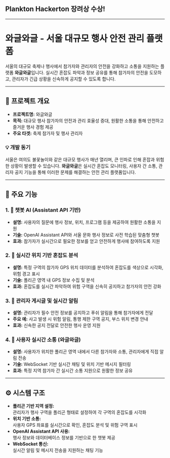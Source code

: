 ## Plankton Hackerton 장려상 수상!

---

# 와글와글 - 서울 대규모 행사 안전 관리 플랫폼
서울의 대규모 축제나 행사에서 참가자와 관리자의 안전을 강화하고 소통을 지원하는 플랫폼 **와글와글**입니다. 실시간 혼잡도 파악과 정보 공유를 통해 참가자의 안전을 도모하고, 관리자가 긴급 상황을 신속하게 공지할 수 있도록 합니다.


---

## 📌 프로젝트 개요
- **프로젝트명:** 와글와글
- **목적:** 대규모 행사 참가자의 안전과 관리 효율성 증대, 원활한 소통을 통해 안전하고 즐거운 행사 경험 제공
- **주요 타겟:** 축제 참가자 및 행사 관리자

### 💡 개발 동기
서울은 여의도 불꽃놀이와 같은 대규모 행사가 매년 열리며, 큰 인파로 인해 혼잡과 위험한 상황이 발생할 수 있습니다. **와글와글**은 실시간 혼잡도 모니터링, 사용자 간 소통, 관리자 공지 기능을 통해 이러한 문제를 해결하는 안전 관리 플랫폼입니다.

---

## 🌟 주요 기능

### 1. 💬 챗봇 AI (Assistant API 기반)
- **설명:** 사용자의 질문에 행사 정보, 위치, 프로그램 등을 제공하여 원활한 소통을 지원
- **기술:** OpenAI Assistant API와 서울 문화 행사 정보로 사전 학습된 맞춤형 챗봇
- **효과:** 참가자가 실시간으로 필요한 정보를 얻고 안전하게 행사에 참여하도록 지원

### 2. 📍 실시간 위치 기반 혼잡도 분석
- **설명:** 특정 구역의 참가자 GPS 위치 데이터를 분석하여 혼잡도를 색상으로 시각화, 위험 경고 표시
- **기술:** 폴리곤 영역 내 GPS 정보 수집 및 분석
- **효과:** 혼잡도를 실시간 파악하여 위험 구역을 신속히 공지하고 참가자의 안전 강화

### 3. 📢 관리자 게시글 및 실시간 알림
- **설명:** 관리자가 필수 안전 정보를 공지하고 푸쉬 알림을 통해 참가자에게 전달
- **주요 예:** 사고 발생 시 위험 알림, 통행 제한 구역 공지, 부스 위치 변경 안내
- **효과:** 신속한 공지 전달로 안전한 행사 운영 지원

### 4. 👥 사용자 실시간 소통 (와글와글)
- **설명:** 사용자가 위치한 폴리곤 영역 내에서 다른 참가자와 소통, 관리자에게 직접 알림 전송
- **기술:** WebSocket 기반 실시간 채팅 및 위치 기반 메시지 필터링
- **효과:** 특정 지역 참가자 간 실시간 소통 지원으로 원활한 정보 공유

---

## ⚙️ 시스템 구조

- **폴리곤 기반 지역 설정:**  
  관리자가 행사 구역을 폴리곤 형태로 설정하여 각 구역의 혼잡도를 시각화
- **위치 기반 소통:**  
  사용자 GPS 좌표를 실시간으로 확인, 혼잡도 분석 및 위험 구역 표시
- **OpenAI Assistant API 사용:**  
  행사 정보와 데이터베이스 정보를 기반으로 한 챗봇 제공
- **WebSocket 통신:**  
  실시간 알림 및 메시지 전송을 지원하는 채팅 기능
